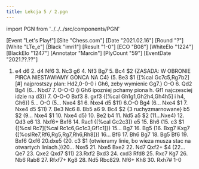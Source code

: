 ```yaml
---
title: Lekcja 5 / 2.pgn
---
```


import PGN from '../../../src/components/PGN'

<PGN>
﻿[Event "Let's Play!"]
[Site "Chess.com"]
[Date "2021.02.16"]
[Round "?"]
[White "LTe_e"]
[Black "imri1"]
[Result "1-0"]
[ECO "B08"]
[WhiteElo "1224"]
[BlackElo "1247"]
[Annotator "Marcin"]
[PlyCount "59"]
[EventDate "2021.??.??"]

1. e4 d6 2. d4 Nf6 3. Nc3 g6 4. Nf3 Bg7 5. Bc4 $2 {ZASADA: W OBRONIE PIRCA NIESTAWIAMY GONCA NA C4} (5. Be3 $1 {[%cal Gc7c5,Rg7b2] [#] najprostszy plan: Hd2,0-0-0 i Gh6, zeby wymienic Gg7.} O-O 6. Qd2 Bg4 (6... Nbd7 7. O-O-O {i Gh6 ipozniej pchamy piona h. Gf1 najczesciej idzie na d3}) 7. O-O-O Bxf3 8. gxf3 {[%cal Gh1g1,Gh2h4,Gh4h5] i h4, Gh6}) 5... O-O (5... Nxe4 $1 6. Nxe4 d5 $11) 6.O-O Bg4 (6... Nxe4 $1 7. Nxe4 d5 $11) 7. Be3 Nc6 8. Bb5 a6 9. Bc4 $2 {3 ruchyzmarnowane} b5 $2 (9... Nxe4 $1 10. Nxe4 d5) 10. Be2 b4 11. Nd5 a5 $2 (11...Nxe4) 12. Qd3 e6 13. Nxf6+ Bxf6 14. Rac1 {[%cal Gc2c3]} e5 15. Bh6 (15. c3 $1 {[%csl Rc7][%cal Rc1c6,Gc1c3,Gf1c1]}) 15... Bg7 16. Bg5 (16. Bxg7 Kxg7 {[%cslRe7,Rf6,Rg5,Rg7,Rh6,Rh8]}) 16... Bf6 17. Bh6 Bg7 18. Bg5 Bf6 19. Bxf6 Qxf6 20.dxe5 (20. c3 $1 {otwieramy linie, bo wieza musza stac na otwartych liniach.})20... Nxe5 21. Nxe5 Bxe2 22. Nd7 Qxf2+ $4 (22... Qe7 23. Qxe2 Qxd7 $11) 23.Rxf2 Bxd3 24. cxd3 Rfd8 25. Rxc7 Kg7 26. Nb6 Rab8 27. Rfxf7+ Kg8 28. Nd5 Rbc829. Nf6+ Kh8 30. Rxh7# 1-0


</PGN>
